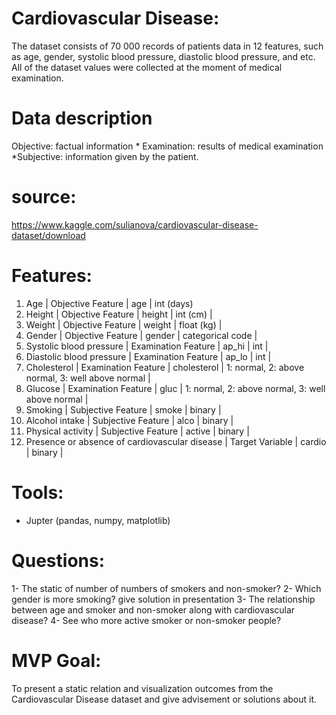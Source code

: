 # Cardiovascular Disease:
The dataset consists of 70 000 records of patients data in 12 features, such as age, gender, systolic blood pressure, diastolic blood pressure, and etc. All of the dataset values were collected at the moment of medical examination.

# Data description
Objective: factual information * Examination: results of medical examination *Subjective: information given by the patient.

# source:
https://www.kaggle.com/sulianova/cardiovascular-disease-dataset/download

# Features:
1.	Age | Objective Feature | age | int (days)
2.	Height | Objective Feature | height | int (cm) |
3.	Weight | Objective Feature | weight | float (kg) |
4.	Gender | Objective Feature | gender | categorical code |
5.	Systolic blood pressure | Examination Feature | ap_hi | int |
6.	Diastolic blood pressure | Examination Feature | ap_lo | int |
7.	Cholesterol | Examination Feature | cholesterol | 1: normal, 2: above normal, 3: well above normal |
8.	Glucose | Examination Feature | gluc | 1: normal, 2: above normal, 3: well above normal |
9.	Smoking | Subjective Feature | smoke | binary |
10.	Alcohol intake | Subjective Feature | alco | binary |
11.	Physical activity | Subjective Feature | active | binary |
12.	Presence or absence of cardiovascular disease | Target Variable | cardio | binary |

# Tools:
- Jupter (pandas, numpy, matplotlib)

# Questions:
1-	The static of number of numbers of smokers and non-smoker? 
2-	Which gender is more smoking? give solution in presentation
3-	The relationship between age and smoker and non-smoker along with cardiovascular disease?
4-	See who more active smoker or non-smoker people?

# MVP Goal:
To present a static relation and visualization outcomes from the Cardiovascular Disease dataset and give advisement or solutions about it.
